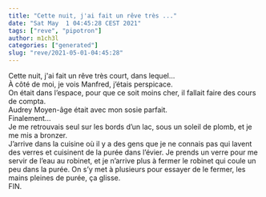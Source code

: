```yaml
---
title: "Cette nuit, j'ai fait un rêve très ..."
date: "Sat May  1 04:45:28 CEST 2021"
tags: ["reve", "pipotron"]
author: m1ch3l
categories: ["generated"]
slug: "reve/2021-05-01-04:45:28"
---
```


Cette nuit, j'ai fait un rêve très court, dans lequel...<br>
À côté de moi, je vois Manfred, j’étais perspicace.<br>
On était dans l’espace, pour que ce soit moins cher, il fallait faire des cours de compta.<br>
Audrey Moyen-âge était avec mon sosie parfait.<br>
Finalement...<br>
Je me retrouvais seul sur les bords d’un lac, sous un soleil de plomb, et je me mis a bronzer.<br>
J’arrive dans la cuisine où il y a des gens que je ne connais pas qui lavent des verres et cuisinent de la purée dans l’évier. Je prends un verre pour me servir de l’eau au robinet, et je n’arrive plus à fermer le robinet qui coule un peu dans la purée. On s’y met à plusieurs pour essayer de le fermer, les mains pleines de purée, ça glisse.<br>
FIN.<br>
